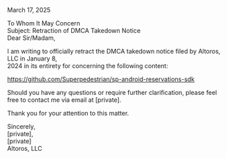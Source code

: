 March 17, 2025

To Whom It May Concern  
Subject: Retraction of DMCA Takedown Notice  
Dear Sir/Madam,  

I am writing to officially retract the DMCA takedown notice filed by Altoros, LLC in January 8,  
2024 in its entirety for concerning the following content:

https://github.com/Superpedestrian/sp-android-reservations-sdk

Should you have any questions or require further clarification, please feel free to contact me via
email at [private].

Thank you for your attention to this matter.

Sincerely,  
[private],  
[private]  
Altoros, LLC
